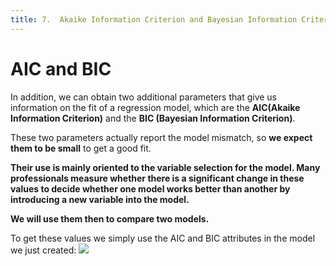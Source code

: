 ```yaml
---
title: 7.  Akaike Information Criterion and Bayesian Information Criterion
---
```


# AIC and BIC
In addition, we can obtain two additional parameters that give us information on the fit of a regression model, which are the **AIC(Akaike Information Criterion)** and the **BIC (Bayesian Information Criterion)**.

These two parameters actually report the model mismatch, so **we expect them to be small** to get a good fit.

**Their use is mainly oriented to the variable selection for the model. Many professionals measure whether there is a significant change in these values to decide whether one model works better than another by introducing a new variable into the model.**

**We will use them then to compare two models.**

To get these values we simply use the AIC and BIC attributes in the model we just created:
![](../attachments/screenshot-2024-05-11-at-135516.png)